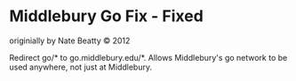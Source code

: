 Middlebury Go Fix - Fixed
===

originially by Nate Beatty &copy; 2012


Redirect go/* to go.middlebury.edu/*.  Allows Middlebury's go network to be used anywhere, not just at Middlebury.
